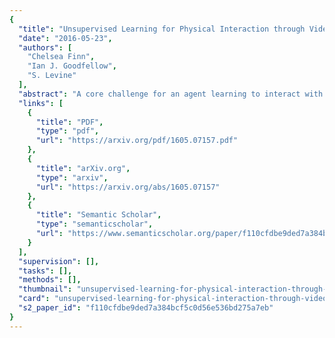 ```yaml
---
{
  "title": "Unsupervised Learning for Physical Interaction through Video Prediction",
  "date": "2016-05-23",
  "authors": [
    "Chelsea Finn",
    "Ian J. Goodfellow",
    "S. Levine"
  ],
  "abstract": "A core challenge for an agent learning to interact with the world is to predict how its actions affect objects in its environment. Many existing methods for learning the dynamics of physical interactions require labeled object information. However, to scale real-world interaction learning to a variety of scenes and objects, acquiring labeled data becomes increasingly impractical. To learn about physical object motion without labels, we develop an action-conditioned video prediction model that explicitly models pixel motion, by predicting a distribution over pixel motion from previous frames. Because our model explicitly predicts motion, it is partially invariant to object appearance, enabling it to generalize to previously unseen objects. To explore video prediction for real-world interactive agents, we also introduce a dataset of 59,000 robot interactions involving pushing motions, including a test set with novel objects. In this dataset, accurate prediction of videos conditioned on the robot's future actions amounts to learning a \"visual imagination\" of different futures based on different courses of action. Our experiments show that our proposed method produces more accurate video predictions both quantitatively and qualitatively, when compared to prior methods.",
  "links": [
    {
      "title": "PDF",
      "type": "pdf",
      "url": "https://arxiv.org/pdf/1605.07157.pdf"
    },
    {
      "title": "arXiv.org",
      "type": "arxiv",
      "url": "https://arxiv.org/abs/1605.07157"
    },
    {
      "title": "Semantic Scholar",
      "type": "semanticscholar",
      "url": "https://www.semanticscholar.org/paper/f110cfdbe9ded7a384bcf5c0d56e536bd275a7eb"
    }
  ],
  "supervision": [],
  "tasks": [],
  "methods": [],
  "thumbnail": "unsupervised-learning-for-physical-interaction-through-video-prediction-thumb.jpg",
  "card": "unsupervised-learning-for-physical-interaction-through-video-prediction-card.jpg",
  "s2_paper_id": "f110cfdbe9ded7a384bcf5c0d56e536bd275a7eb"
}
---
```


